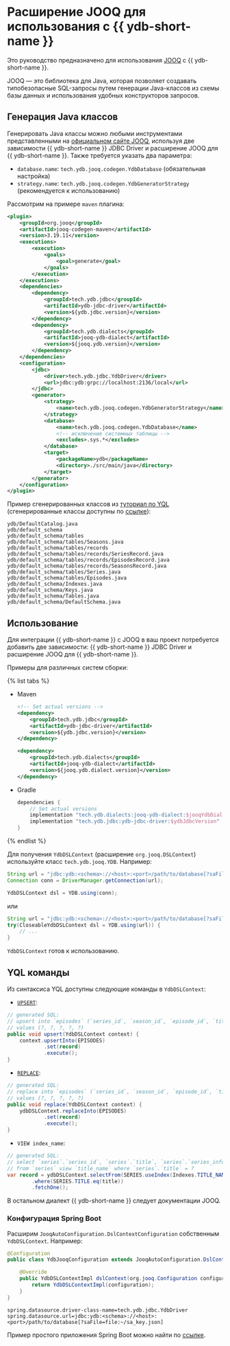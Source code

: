 # Расширение JOOQ для использования с {{ ydb-short-name }}

Это руководство предназначено для использования [JOOQ](https://www.jooq.org/) с {{ ydb-short-name }}.

JOOQ — это библиотека для Java, которая позволяет создавать типобезопасные SQL-запросы путем генерации Java-классов из схемы базы данных и использования удобных конструкторов запросов.

## Генерация Java классов

Генерировать Java классы можно любыми инструментами представленными на [официальном сайте JOOQ](https://www.jooq.org/doc/latest/manual/code-generation/codegen-configuration/), используя две зависимости {{ ydb-short-name }} JDBC Driver и расширение JOOQ для {{ ydb-short-name }}. Также требуется указать два параметра:

- `database.name`: `tech.ydb.jooq.codegen.YdbDatabase` (обязательная настройка)
- `strategy.name`: `tech.ydb.jooq.codegen.YdbGeneratorStrategy` (рекомендуется к использованию)

Рассмотрим на примере `maven` плагина:

```xml
<plugin>
    <groupId>org.jooq</groupId>
    <artifactId>jooq-codegen-maven</artifactId>
    <version>3.19.11</version>
    <executions>
        <execution>
            <goals>
                <goal>generate</goal>
            </goals>
        </execution>
    </executions>
    <dependencies>
        <dependency>
            <groupId>tech.ydb.jdbc</groupId>
            <artifactId>ydb-jdbc-driver</artifactId>
            <version>${ydb.jdbc.version}</version>
        </dependency>
        <dependency>
            <groupId>tech.ydb.dialects</groupId>
            <artifactId>jooq-ydb-dialect</artifactId>
            <version>${jooq.ydb.version}</version>
        </dependency>
    </dependencies>
    <configuration>
        <jdbc>
            <driver>tech.ydb.jdbc.YdbDriver</driver>
            <url>jdbc:ydb:grpc://localhost:2136/local</url>
        </jdbc>
        <generator>
            <strategy>
                <name>tech.ydb.jooq.codegen.YdbGeneratorStrategy</name>
            </strategy>
            <database>
                <name>tech.ydb.jooq.codegen.YdbDatabase</name>
                <!-- исключение системных таблицы -->
                <excludes>.sys.*</excludes>
            </database>
            <target>
                <packageName>ydb</packageName>
                <directory>./src/main/java</directory>
            </target>
        </generator>
    </configuration>
</plugin>
```

Пример сгенерированных классов из [туториал по YQL](../../dev/yql-tutorial/create_demo_tables.md) (сгенерированные классы доступны по [ссылке](https://github.com/ydb-platform/ydb-java-examples/tree/master/jdbc/spring-jooq/src/main/java/ydb/default_schema)):

```
ydb/DefaultCatalog.java
ydb/default_schema
ydb/default_schema/tables
ydb/default_schema/tables/Seasons.java
ydb/default_schema/tables/records
ydb/default_schema/tables/records/SeriesRecord.java
ydb/default_schema/tables/records/EpisodesRecord.java
ydb/default_schema/tables/records/SeasonsRecord.java
ydb/default_schema/tables/Series.java
ydb/default_schema/tables/Episodes.java
ydb/default_schema/Indexes.java
ydb/default_schema/Keys.java
ydb/default_schema/Tables.java
ydb/default_schema/DefaultSchema.java
```

## Использование

Для интеграции {{ ydb-short-name }} с JOOQ в ваш проект потребуется добавить две зависимости: {{ ydb-short-name }} JDBC Driver и расширение JOOQ для {{ ydb-short-name }}.

Примеры для различных систем сборки:

{% list tabs %}

- Maven

    ```xml
    <!-- Set actual versions -->
    <dependency>
        <groupId>tech.ydb.jdbc</groupId>
        <artifactId>ydb-jdbc-driver</artifactId>
        <version>${ydb.jdbc.version}</version>
    </dependency>
    
    <dependency>
        <groupId>tech.ydb.dialects</groupId>
        <artifactId>jooq-ydb-dialect</artifactId>
        <version>${jooq.ydb.dialect.version}</version>
    </dependency>
    ```

- Gradle

    ```groovy
    dependencies {
        // Set actual versions
        implementation "tech.ydb.dialects:jooq-ydb-dialect:$jooqYdbDialectVersion"
        implementation "tech.ydb.jdbc:ydb-jdbc-driver:$ydbJdbcVersion"
    }
    ```

{% endlist %}

Для получения `YdbDSLContext` (расширение `org.jooq.DSLContext`) используйте класс `tech.ydb.jooq.YDB`. Например:

```java
String url = "jdbc:ydb:<schema>://<host>:<port>/path/to/database[?saFile=file:~/sa_key.json]";
Connection conn = DriverManager.getConnection(url);

YdbDSLContext dsl = YDB.using(conn);
```

или

```java
String url = "jdbc:ydb:<schema>://<host>:<port>/path/to/database[?saFile=file:~/sa_key.json]";
try(CloseableYdbDSLContext dsl = YDB.using(url)) {
    // ...
}
```

`YdbDSLContext` готов к использованию.

## YQL команды

Из синтаксиса YQL доступны следующие команды в `YdbDSLContext`:

- [`UPSERT`](../../yql/reference/syntax/upsert_into.md):

```java
// generated SQL:
// upsert into `episodes` (`series_id`, `season_id`, `episode_id`, `title`, `air_date`) 
// values (?, ?, ?, ?, ?)
public void upsert(YdbDSLContext context) {
    context.upsertInto(EPISODES)
            .set(record)
            .execute();
}
```

- [`REPLACE`](../../yql/reference/syntax/replace_into.md):

```java
// generated SQL:
// replace into `episodes` (`series_id`, `season_id`, `episode_id`, `title`, `air_date`) 
// values (?, ?, ?, ?, ?)
public void replace(YdbDSLContext context) {
    ydbDSLContext.replaceInto(EPISODES)
            .set(record)
            .execute();
}
```

- `VIEW index_name`:

```java
// generated SQL:
// select `series`.`series_id`, `series`.`title`, `series`.`series_info`, `series`.`release_date` 
// from `series` view `title_name` where `series`.`title` = ?
var record = ydbDSLContext.selectFrom(SERIES.useIndex(Indexes.TITLE_NAME.name))
        .where(SERIES.TITLE.eq(title))
        .fetchOne();
```

В остальном диалект {{ ydb-short-name }} следует документации JOOQ.

### Конфигурация Spring Boot

Расширим `JooqAutoConfiguration.DslContextConfiguration` собственным `YdbDSLContext`. Например:

```java
@Configuration
public class YdbJooqConfiguration extends JooqAutoConfiguration.DslContextConfiguration {

    @Override
    public YdbDSLContextImpl dslContext(org.jooq.Configuration configuration) {
        return YdbDSLContextImpl(configuration);
    }
}
```

```properties
spring.datasource.driver-class-name=tech.ydb.jdbc.YdbDriver
spring.datasource.url=jdbc:ydb:<schema>://<host>:<port>/path/to/database[?saFile=file:~/sa_key.json]
```

Пример простого приложения Spring Boot можно найти по [ссылке](https://github.com/ydb-platform/ydb-java-examples/tree/master/jdbc/spring-jooq).